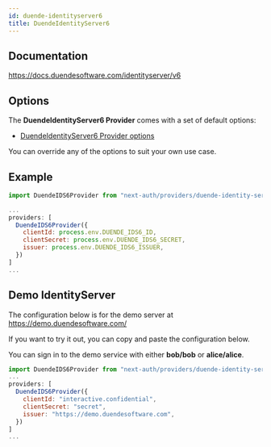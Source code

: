 ```yaml
---
id: duende-identityserver6
title: DuendeIdentityServer6
---
```


## Documentation

https://docs.duendesoftware.com/identityserver/v6

## Options

The **DuendeIdentityServer6 Provider** comes with a set of default options:

- [DuendeIdentityServer6 Provider options](https://github.com/nextauthjs/next-auth/tree/main/packages/next-auth/src/providers/duende-identity-server6.ts)

You can override any of the options to suit your own use case.

## Example

```js
import DuendeIDS6Provider from "next-auth/providers/duende-identity-server6"

...
providers: [
  DuendeIDS6Provider({
    clientId: process.env.DUENDE_IDS6_ID,
    clientSecret: process.env.DUENDE_IDS6_SECRET,
    issuer: process.env.DUENDE_IDS6_ISSUER,
  })
]
...
```

## Demo IdentityServer

The configuration below is for the demo server at https://demo.duendesoftware.com/

If you want to try it out, you can copy and paste the configuration below.

You can sign in to the demo service with either <b>bob/bob</b> or <b>alice/alice</b>.

```js
import DuendeIDS6Provider from "next-auth/providers/duende-identity-server6"
...
providers: [
  DuendeIDS6Provider({
    clientId: "interactive.confidential",
    clientSecret: "secret",
    issuer: "https://demo.duendesoftware.com",
  })
]
...
```

